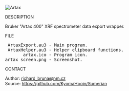 ![Artax](https://github.com/KyomaHooin/Sumerian/raw/master/artax/artax_screen.png "screenshot")

DESCRIPTION

Bruker "Artax 400" XRF spectrometer data export wrapper.

FILE

<pre>
 ArtaxExport.au3 - Main program.
 ArtaxHelper.au3 - Helper clipboard functions.
       artax.ico - Program icon. 
artax_screen.png - Screenshot.
</pre>

CONTACT

Author: richard_bruna@nm.cz<br>
Source: https://github.com/KyomaHooin/Sumerian

